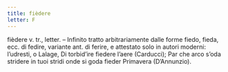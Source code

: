 ```yaml
---
title: fièdere
letter: F
---
```

fièdere v. tr., letter. – Infinito tratto arbitrariamente dalle forme fiedo, fieda, ecc. di fedire, variante ant. di ferire, e attestato solo in autori moderni: l’udresti, o Lalage, Di torbid’ire fiedere l’aere (Carducci); Par che arco s’oda stridere in tuoi stridi onde si goda fieder Primavera (D’Annunzio).